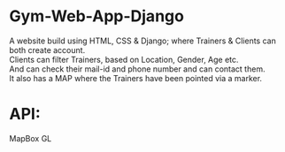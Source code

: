 # Gym-Web-App-Django
A website build using HTML, CSS & Django; where Trainers & Clients can both create account.<br>
Clients can filter Trainers, based on Location, Gender, Age etc.<br>
And can check their mail-id and phone number and can contact them.<br>
It also has a MAP where the Trainers have been pointed via a marker.<br>
# API: <br>
MapBox GL

